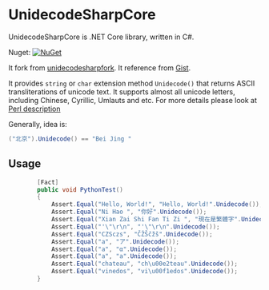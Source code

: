 # UnidecodeSharpCore
UnidecodeSharpCore is .NET Core library, written in C#.

Nuget: [![NuGet](https://img.shields.io/nuget/dt/UnidecodeSharpCore.svg)](https://www.nuget.org/packages/UnidecodeSharpCore/)

It fork from [unidecodesharpfork](https://bitbucket.org/DimaStefantsov/unidecodesharpfork).
It reference from [Gist](https://gist.github.com/neremin/6db39a951c7c8032ef5a).

It provides `string` or `char` extension method `Unidecode()` that returns ASCII transliterations of unicode text. It supports almost all unicode letters, including Chinese, Cyrillic, Umlauts and etc. For more details please look at [Perl description](http://search.cpan.org/~sburke/Text-Unidecode-0.04/lib/Text/Unidecode.pm#DESCRIPTION)

Generally, idea is:
```cs
("北京").Unidecode() == "Bei Jing "
```

## Usage
```cs
        [Fact]
        public void PythonTest()
        {
            Assert.Equal("Hello, World!", "Hello, World!".Unidecode());
            Assert.Equal("Ni Hao ", "你好".Unidecode());
            Assert.Equal("Xian Zai Shi Fan Ti Zi ", "現在是繁體字".Unidecode());
            Assert.Equal("'\"\r\n", "'\"\r\n".Unidecode());
            Assert.Equal("CZSczs", "ČŽŠčžš".Unidecode());
            Assert.Equal("a", "ア".Unidecode());
            Assert.Equal("a", "α".Unidecode());
            Assert.Equal("a", "а".Unidecode());
            Assert.Equal("chateau", "ch\u00e2teau".Unidecode());
            Assert.Equal("vinedos", "vi\u00f1edos".Unidecode());
        }
```
